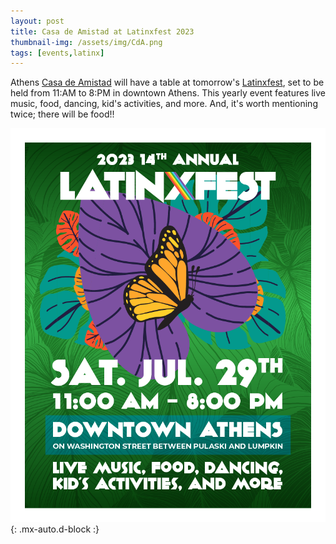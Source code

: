 ```yaml
---
layout: post
title: Casa de Amistad at Latinxfest 2023
thumbnail-img: /assets/img/CdA.png
tags: [events,latinx]
---
```


Athens [Casa de Amistad](http://athensamistad.com/) will have a table at tomorrow's [Latinxfest](https://www.latinxfestath.com/), set to be held from 11:AM to 8:PM in downtown Athens. This yearly event features live music, food, dancing, kid's activities, and more. And, it's worth mentioning twice; there will be food!! 

![Latinxfest](/assets/img/LatinxFest_Poster_2023_ENG_r2.png){: .mx-auto.d-block :}

<!--
![Latinxfest](/assets/img/LatinxFest_Poster_2023_ENG_r2.png){width=40%}
-->
